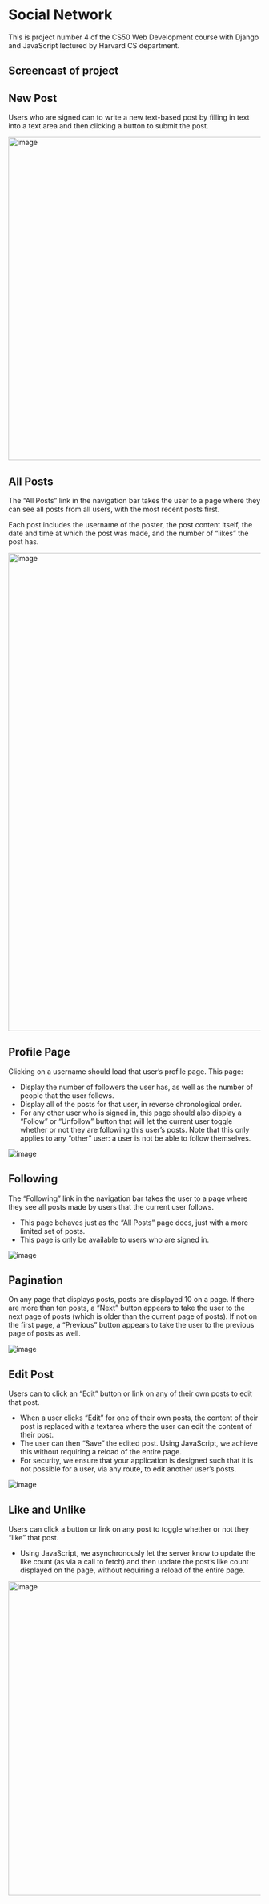 # Social Network
This is project number 4 of the CS50 Web Development course with Django and JavaScript lectured by Harvard CS department.

## Screencast of project

## New Post
Users who are signed can to write a new text-based post by filling in text into a text area and then clicking a button to submit the post.

<img width="644" alt="image" src="https://github.com/Fernando-Urbano/cs50w-p4-network/assets/99626376/c269f154-2be0-49a7-a18e-e7d28fa84cc5">

## All Posts
The “All Posts” link in the navigation bar takes the user to a page where they can see all posts from all users, with the most recent posts first.

Each post includes the username of the poster, the post content itself, the date and time at which the post was made, and the number of “likes” the post has.

<img width="953" alt="image" src="https://github.com/Fernando-Urbano/cs50w-p4-network/assets/99626376/4f959338-c01a-4a14-bda6-ef1de5208e82">

## Profile Page
Clicking on a username should load that user’s profile page. This page:
- Display the number of followers the user has, as well as the number of people that the user follows.
- Display all of the posts for that user, in reverse chronological order.
- For any other user who is signed in, this page should also display a “Follow” or “Unfollow” button that will let the current user toggle whether or not they are following this user’s posts. Note that this only applies to any “other” user: a user is not be able to follow themselves.

![image](https://github.com/Fernando-Urbano/cs50w-p4-network/assets/99626376/46b8cd6a-535a-4e39-997f-c4bd18683ee8)

## Following
The “Following” link in the navigation bar takes the user to a page where they see all posts made by users that the current user follows.
- This page behaves just as the “All Posts” page does, just with a more limited set of posts.
- This page is only be available to users who are signed in.

![image](https://github.com/Fernando-Urbano/cs50w-p4-network/assets/99626376/ec108351-289c-4a8d-aaeb-98877fdbee18)

## Pagination
On any page that displays posts, posts are displayed 10 on a page. If there are more than ten posts, a “Next” button appears to take the user to the next page of posts (which is older than the current page of posts). If not on the first page, a “Previous” button appears to take the user to the previous page of posts as well.

![image](https://github.com/Fernando-Urbano/cs50w-p4-network/assets/99626376/3dfaddd6-288d-43eb-b04f-27b427344c20)

## Edit Post
Users can to click an “Edit” button or link on any of their own posts to edit that post.
- When a user clicks “Edit” for one of their own posts, the content of their post is replaced with a textarea where the user can edit the content of their post.
- The user can then “Save” the edited post. Using JavaScript, we achieve this without requiring a reload of the entire page.
- For security, we ensure that your application is designed such that it is not possible for a user, via any route, to edit another user’s posts.

![image](https://github.com/Fernando-Urbano/cs50w-p4-network/assets/99626376/a3ddb750-0ef7-4573-8346-8120705de521)

## Like and Unlike
Users can click a button or link on any post to toggle whether or not they “like” that post.
- Using JavaScript, we asynchronously let the server know to update the like count (as via a call to fetch) and then update the post’s like count displayed on the page, without requiring a reload of the entire page.

<img width="626" alt="image" src="https://github.com/Fernando-Urbano/cs50w-p4-network/assets/99626376/d88871dd-5aaa-456d-bb9d-cbfe99fd03ea">


